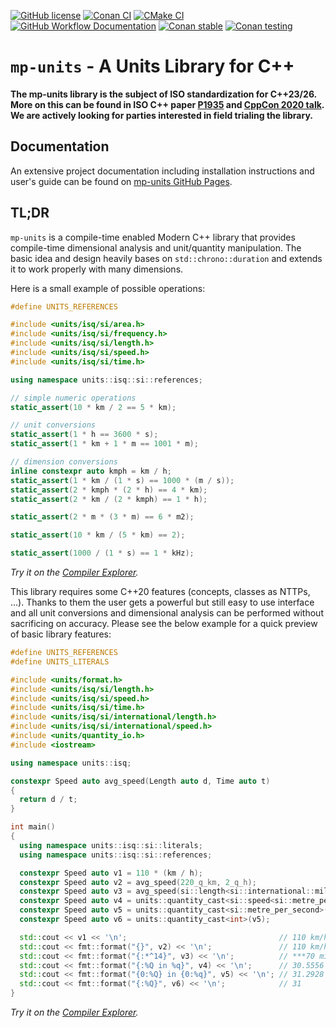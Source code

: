 [![GitHub license](https://img.shields.io/github/license/mpusz/units?cacheSeconds=3600&color=informational&label=License)](./LICENSE.md)
[![Conan CI](https://img.shields.io/github/workflow/status/mpusz/units/Conan%20CI/master?label=Conan%20CI)](https://github.com/mpusz/units/actions?query=workflow%3A%22Conan%20CI%22+branch%3Amaster)
[![CMake CI](https://img.shields.io/github/workflow/status/mpusz/units/CMake%20Test%20Package%20CI/master?label=CMake%20CI)](https://github.com/mpusz/units/actions?query=workflow%3A%22CMake+Test+Package+CI%22+branch%3Amaster)
[![GitHub Workflow Documentation](https://img.shields.io/github/workflow/status/mpusz/units/Documentation/master?label=Documentation%20CI)](https://github.com/mpusz/units/actions?query=workflow%3ADocumentation+branch%3Amaster)
[![Conan stable](https://img.shields.io/badge/ConanCenter-0.6.0%3Astable-blue)](https://conan.io/center/mp-units)
[![Conan testing](https://img.shields.io/badge/mpusz.jfrog.io-0.7.0%3Atesting-blue)](https://mpusz.jfrog.io/ui/packages/conan:%2F%2Fmp-units/0.7.0)

# `mp-units` - A Units Library for C++

**The mp-units library is the subject of ISO standardization for C++23/26. More on this can
be found in ISO C++ paper [P1935](https://wg21.link/p1935) and
[CppCon 2020 talk](https://www.youtube.com/watch?v=7dExYGSOJzo). We are actively looking for
parties interested in field trialing the library.**


## Documentation

An extensive project documentation including installation instructions and user's
guide can be found on [mp-units GitHub Pages](https://mpusz.github.io/units).


## TL;DR

`mp-units` is a compile-time enabled Modern C++ library that provides compile-time dimensional
analysis and unit/quantity manipulation. The basic idea and design heavily bases on
`std::chrono::duration` and extends it to work properly with many dimensions.

Here is a small example of possible operations:

```cpp
#define UNITS_REFERENCES

#include <units/isq/si/area.h>
#include <units/isq/si/frequency.h>
#include <units/isq/si/length.h>
#include <units/isq/si/speed.h>
#include <units/isq/si/time.h>

using namespace units::isq::si::references;

// simple numeric operations
static_assert(10 * km / 2 == 5 * km);

// unit conversions
static_assert(1 * h == 3600 * s);
static_assert(1 * km + 1 * m == 1001 * m);

// dimension conversions
inline constexpr auto kmph = km / h;
static_assert(1 * km / (1 * s) == 1000 * (m / s));
static_assert(2 * kmph * (2 * h) == 4 * km);
static_assert(2 * km / (2 * kmph) == 1 * h);

static_assert(2 * m * (3 * m) == 6 * m2);

static_assert(10 * km / (5 * km) == 2);

static_assert(1000 / (1 * s) == 1 * kHz);
```

_Try it on the [Compiler Explorer](https://godbolt.org/z/ToTaoxKPa)._

This library requires some C++20 features (concepts, classes as NTTPs, ...). Thanks to
them the user gets a powerful but still easy to use interface and all unit conversions
and dimensional analysis can be performed without sacrificing on accuracy. Please see
the below example for a quick preview of basic library features:

```cpp
#define UNITS_REFERENCES
#define UNITS_LITERALS

#include <units/format.h>
#include <units/isq/si/length.h>
#include <units/isq/si/speed.h>
#include <units/isq/si/time.h>
#include <units/isq/si/international/length.h>
#include <units/isq/si/international/speed.h>
#include <units/quantity_io.h>
#include <iostream>

using namespace units::isq;

constexpr Speed auto avg_speed(Length auto d, Time auto t)
{
  return d / t;
}

int main()
{
  using namespace units::isq::si::literals;
  using namespace units::isq::si::references;

  constexpr Speed auto v1 = 110 * (km / h);
  constexpr Speed auto v2 = avg_speed(220_q_km, 2_q_h);
  constexpr Speed auto v3 = avg_speed(si::length<si::international::mile>(140), si::time<si::hour>(2));
  constexpr Speed auto v4 = units::quantity_cast<si::speed<si::metre_per_second>>(v2);
  constexpr Speed auto v5 = units::quantity_cast<si::metre_per_second>(v3);
  constexpr Speed auto v6 = units::quantity_cast<int>(v5);

  std::cout << v1 << '\n';                                  // 110 km/h
  std::cout << fmt::format("{}", v2) << '\n';               // 110 km/h
  std::cout << fmt::format("{:*^14}", v3) << '\n';          // ***70 mi/h****
  std::cout << fmt::format("{:%Q in %q}", v4) << '\n';      // 30.5556 in m/s
  std::cout << fmt::format("{0:%Q} in {0:%q}", v5) << '\n'; // 31.2928 in m/s
  std::cout << fmt::format("{:%Q}", v6) << '\n';            // 31
}
```

_Try it on the [Compiler Explorer](https://godbolt.org/z/YodshMKac)._
